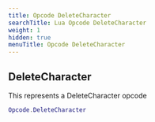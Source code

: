 ```yaml
---
title: Opcode DeleteCharacter
searchTitle: Lua Opcode DeleteCharacter
weight: 1
hidden: true
menuTitle: Opcode DeleteCharacter
---
```

## DeleteCharacter

This represents a DeleteCharacter opcode
```lua
Opcode.DeleteCharacter
```